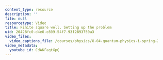 ```yaml
---
content_type: resource
description: ''
file: null
resourcetype: Video
title: Finite square well. Setting up the problem
uid: 26428fc0-d4e0-e809-54f7-93f2893750a3
video_files:
  video_captions_file: /courses/physics/8-04-quantum-physics-i-spring-2016/video-lectures/part-2/finite-square-well.-setting-up-the-problem/CdAKFagtXpQ.vtt
video_metadata:
  youtube_id: CdAKFagtXpQ
---
```

